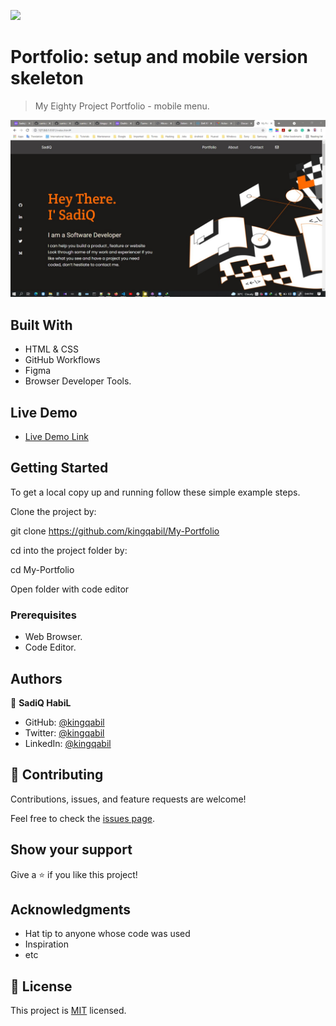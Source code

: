 ![](https://img.shields.io/badge/Microverse-blueviolet)

# Portfolio: setup and mobile version skeleton
> My Eighty  Project Portfolio - mobile menu.

![screenshot](./imgs/app-image.png)


## Built With

- HTML & CSS
- GitHub Workflows
- Figma
- Browser Developer Tools.

## Live Demo

- [Live Demo Link](https://kingqabil.github.io/My-Portfolio/)


## Getting Started

To get a local copy up and running follow these simple example steps.

Clone the project by:

git clone https://github.com/kingqabil/My-Portfolio

cd into the project folder by:

cd My-Portfolio

Open folder with code editor


### Prerequisites

- Web Browser.
- Code Editor.


## Authors

👤 **SadiQ HabiL**

- GitHub: [@kingqabil](https://github.com/kingqabil)
- Twitter: [@kingqabil](https://twitter.com/kingqabil)
- LinkedIn: [@kingqabil](https://linkedin.com/in/kingqabil)

## 🤝 Contributing

Contributions, issues, and feature requests are welcome!

Feel free to check the [issues page](../../issues/).

## Show your support

Give a ⭐️ if you like this project!

## Acknowledgments

- Hat tip to anyone whose code was used
- Inspiration
- etc

## 📝 License

This project is [MIT](./MIT.md) licensed.
